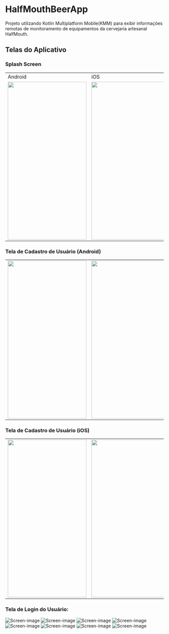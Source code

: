 # HalfMouthBeerApp

Projeto utilizando Kotlin Multiplatform Mobile(KMM) para exibir informações remotas de monitoramento
de equipamentos da cervejaria artesanal HalfMouth.

## Telas do Aplicativo

### Splash Screen
<table>
  <tr>
     <td>Android</td>
     <td>iOS</td>
  </tr>
  <tr>
    <td><img src="screen/android/splash-screen/splash-screen.png" width=250 height=500></td>
    <td><img src="screen/iOS/splash-screen/splash-screen-ios.png" width=250 height=500></td>
  </tr>
 </table>


### Tela de Cadastro de Usuário (Android)
<table>
  <tr>
    <td><img src="screen/android/sign-in/sign-in-android.png" width=250 height=500></td>
    <td><img src="screen/android/sign-in/sign-in-complete-fields.png" width=250 height=500></td>
    <td><img src="screen/android/sign-in/sign-in-error-fields.png" width=250 height=500></td>
    <td><img src="screen/android/sign-in/sign-in-progress-bar.png" width=250 height=500></td>
  </tr>
 </table>

### Tela de Cadastro de Usuário (iOS)
<table>
  <tr>
    <td><img src="screen/iOS/sign-in/sign-in-ios.png" width=250 height=500></td>
    <td><img src="screen/iOS/sign-in/sign-in-complete-ios.png" width=250 height=500></td>
    <td><img src="screen/iOS/sign-in/sign-in-error-fields-ios.png" width=250 height=500></td>
    <td><img src="screen/iOS/sign-in/sign-in-progress-bar-ios.png" width=250 height=500></td>
  </tr>
 </table>


### Tela de Login do Usuário:
![Screen-image](screen/android/login/login.png)
![Screen-image](screen/iOS/login/login-ios.png)
![Screen-image](screen/android/login/login-complete-fields.png)
![Screen-image](screen/iOS/login/login-complete-ios.png)
![Screen-image](screen/android/login/login-fields-error.png)
![Screen-image](screen/iOS/login/login-fields-error-ios.png)
![Screen-image](screen/android/login/login-progress-bar.png)
![Screen-image](screen/iOS/login/login-progress-bar-ios.png)
